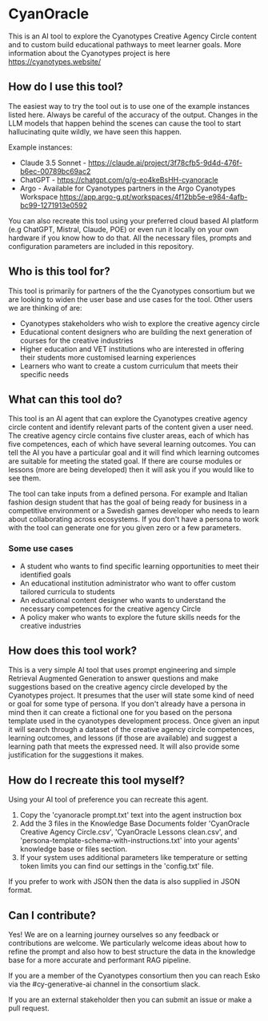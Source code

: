 # CyanOracle
This is an AI tool to explore the Cyanotypes Creative Agency Circle content and to custom build educational pathways to meet learner goals. More information about the Cyanotypes project is here https://cyanotypes.website/ 

## How do I use this tool?

The easiest way to try the tool out is to use one of the example instances listed here. Always be careful of the accuracy of the output. Changes in the LLM models that happen behind the scenes can cause the tool to start hallucinating quite wildly, we have seen this happen.  

Example instances:
 - Claude 3.5 Sonnet - https://claude.ai/project/3f78cfb5-9d4d-476f-b6ec-00789bc69ac2 
 - ChatGPT - https://chatgpt.com/g/g-eo4keBsHH-cyanoracle 
 - Argo - Available for Cyanotypes partners in the Argo Cyanotypes Workspace https://app.argo-g.pt/workspaces/4f12bb5e-e984-4afb-bc99-1271913e0592 

You can also recreate this tool using your preferred cloud based AI platform (e.g ChatGPT, Mistral, Claude, POE) or even run it locally on your own hardware if you know how to do that. All the necessary files, prompts and configuration parameters are included in this repository.

## Who is this tool for?

This tool is primarily for partners of the the Cyanotypes consortium but we are looking to widen the user base and use cases for the tool. Other users we are thinking of are:
 - Cyanotypes stakeholders who wish to explore the creative agency circle
 - Educational content designers who are building the next generation of courses for the creative industries
 - Higher education and VET institutions who are interested in offering their students more customised learning experiences
 - Learners who want to create a custom curriculum that meets their specific needs

## What can this tool do?

This tool is an AI agent that can explore the Cyanotypes creative agency circle content and identify relevant parts of the content given a user need. The creative agency circle contains five cluster areas, each of which has five competences, each of which have several learning outcomes. You can tell the AI you have a particular goal and it will find which learning outcomes are suitable for meeting the stated goal. If there are course modules or lessons (more are being developed) then it will ask you if you would like to see them.

The tool can take inputs from a defined persona. For example and Italian fashion design student that has the goal of being ready for business in a competitive environment or a Swedish games developer who needs to learn about collaborating across ecosystems. If you don't have a persona to work with the tool can generate one for you given zero or a few parameters.

### Some use cases
 - A student who wants to find specific learning opportunities to meet their identified goals
 - An educational institution administrator who want to offer custom tailored curricula to students
 - An educational content designer who wants to understand the necessary competences for the creative agency Circle
 - A policy maker who wants to explore the future skills needs for the creative industries
  

## How does this tool work?

This is a very simple AI tool that uses prompt engineering and simple Retrieval Augmented Generation to answer questions and make suggestions based on the creative agency circle developed by the Cyanotypes project. It presumes that the user will state some kind of need or goal for some type of persona. If you don't already have a persona in mind then it can create a fictional one for you based on the persona template used in the cyanotypes development process. Once given an input it will search through a dataset of the creative agency circle competences, learning outcomes, and lessons (if those are available) and suggest a learning path that meets the expressed need. It will also provide some justification for the suggestions it makes. 

## How do I recreate this tool myself?
Using your AI tool of preference you can recreate this agent.
 1. Copy the 'cyanoracle prompt.txt' text into the agent instruction box
 2. Add the 3 files in the Knowledge Base Documents folder 'CyanOracle Creative Agency Circle.csv', 'CyanOracle Lessons clean.csv', and 'persona-template-schema-with-instructions.txt' into your agents' knowledge base or files section.
 3. If your system uses additional parameters like temperature or setting token limits you can find our settings in the 'config.txt' file.

If you prefer to work with JSON then the data is also supplied in JSON format.  

## Can I contribute?

Yes! We are on a learning journey ourselves so any feedback or contributions are welcome. We particularly welcome ideas about how to refine the prompt and also how to best structure the data in the knowledge base for a more accurate and performant RAG pipeline.

If you are a member of the Cyanotypes consortium then you can reach Esko via the #cy-generative-ai channel in the consortium slack. 

If you are an external stakeholder then you can submit an issue or make a pull request.